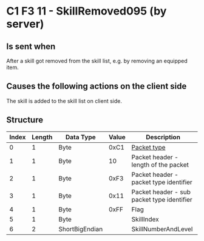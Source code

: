 # C1 F3 11 - SkillRemoved095 (by server)

## Is sent when

After a skill got removed from the skill list, e.g. by removing an equipped item.

## Causes the following actions on the client side

The skill is added to the skill list on client side.

## Structure

| Index | Length | Data Type | Value | Description |
|-------|--------|-----------|-------|-------------|
| 0 | 1 |   Byte   | 0xC1  | [Packet type](PacketTypes.md) |
| 1 | 1 |    Byte   |   10   | Packet header - length of the packet |
| 2 | 1 |    Byte   | 0xF3  | Packet header - packet type identifier |
| 3 | 1 |    Byte   | 0x11  | Packet header - sub packet type identifier |
| 4 | 1 | Byte | 0xFF | Flag |
| 5 | 1 | Byte |  | SkillIndex |
| 6 | 2 | ShortBigEndian |  | SkillNumberAndLevel |